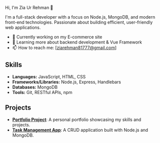 Hi, I'm Zia Ur Rehman 👋

I'm a full-stack developer with a focus on Node.js, MongoDB, and modern front-end technologies. Passionate about building efficient, user-friendly web applications. 

- 🔭 Currently working on my E-commerce site
- 🌱 Learning more about backend development & Vue Framework
- 📫 How to reach me: [ziarehman81777@gmail.com]

## Skills
- **Languages:** JavaScript, HTML, CSS
- **Frameworks/Libraries:** Node.js, Express, Handlebars
- **Databases:** MongoDB
- **Tools:** Git, RESTful APIs, npm

## Projects
- **[Portfolio Project](https://github.com/ZiaUrRehman/portfolio-project)**: A personal portfolio showcasing my skills and projects.
- **[Task Management App](https://github.com/ZiaUrRehman/task-app)**: A CRUD application built with Node.js and MongoDB.
